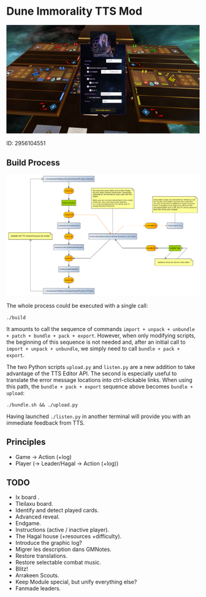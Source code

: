 # Dune Immorality TTS Mod

![Capture](resources/capture.jpg)

ID: 2956104551

## Build Process

![Capture](workflow.png)

The whole process could be executed with a single call:

    ./build

It amounts to call the sequence of commands `import + unpack + unbundle + patch + bundle + pack + export`.
However, when only modifying scripts, the beginning of this sequence is not needed and,
after an initial call to `import + unpack + unbundle`, we simply need to call `bundle + pack + export`.

The two Python scripts `upload.py` and `listen.py` are a new addition to take advantage of the TTS Editor API.
The second is especially useful to translate the error message locations into ctrl-clickable links.
When using this path, the `bundle + pack + export` sequence above becomes `bundle + upload`:

    ./bundle.sh && ./upload.py

Having launched `./listen.py` in another terminal will provide you with an immediate feedback from TTS.

## Principles

- Game -> Action (+log)
- Player (-> Leader/Hagal -> Action (+log))

## TODO

- Ix board .
- Tleilaxu board.
- Identify and detect played cards.
- Advanced reveal.
- Endgame.
- Instructions (active / inactive player).
- The Hagal house (+resources +difficulty).
- Introduce the graphic log?
- Migrer les description dans GMNotes.
- Restore translations.
- Restore selectable combat music.
- Blitz!
- Arrakeen Scouts.
- Keep Module special, but unify everything else?
- Fanmade leaders.
